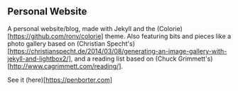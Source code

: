 ## Personal Website

A personal website/blog, made with Jekyll and the (Colorie)[https://github.com/ronv/colorie] theme.
Also featuring bits and pieces like a photo gallery based on (Christian Specht's)[https://christianspecht.de/2014/03/08/generating-an-image-gallery-with-jekyll-and-lightbox2/], and a reading list based on (Chuck Grimmett's)[http://www.cagrimmett.com/reading/].

See it (here)[https://penborter.com]
